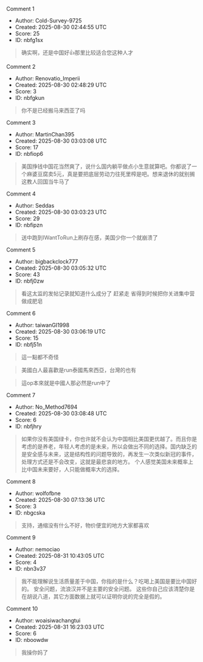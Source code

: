 Comment 1

- Author: Cold-Survey-9725
- Created: 2025-08-30 02:44:55 UTC
- Score: 25
- ID: nbfg1sx

> 确实啊，还是中国好👍那里比较适合您这种人才

Comment 2

- Author: Renovatio_Imperii
- Created: 2025-08-30 02:48:29 UTC
- Score: 3
- ID: nbfgkun

> 你不是已经搬马来西亚了吗

Comment 3

- Author: MartinChan395
- Created: 2025-08-30 03:03:08 UTC
- Score: 17
- ID: nbfiop6

> 美国挣钱中国花当然爽了，说什么国内躺平做点小生意就算吧。你都说了一个麻婆豆腐卖5元，真是要把底层劳动力往死里榨是吧。想来退休的就别搁这教人回国当牛马了

Comment 4

- Author: Seddas
- Created: 2025-08-30 03:03:23 UTC
- Score: 29
- ID: nbfipzn

> 送中跑到IWantToRun上刷存在感，美国少你一个就崩溃了

Comment 5

- Author: bigbackclock777
- Created: 2025-08-30 03:05:32 UTC
- Score: 43
- ID: nbfj0zw

> 看这太监的发帖记录就知道什么成分了 赶紧走 省得到时候把你关进集中营做成肥皂

Comment 6

- Author: taiwanGI1998
- Created: 2025-08-30 03:06:19 UTC
- Score: 15
- ID: nbfj51n

> 這一點都不奇怪

> 美國白人最喜歡是run泰國馬來西亞，台灣的也有

> 這op本來就是中國人那必然是run中了

Comment 7

- Author: No_Method7694
- Created: 2025-08-30 03:08:48 UTC
- Score: 6
- ID: nbfjhry

> 如果你没有美国绿卡，你也许就不会认为中国相比美国更优越了。而且你是考虑的是养老，年轻人考虑的是未来，所以会做出不同的选择。国内缺乏的是安全感与未来，这是结构性的问题导致的，再发生一次类似新冠的事件，处理方式还是不会改变，这就是最悲哀的地方。
> 个人感觉美国未来概率上比中国未来要好，人只能做概率大的选择。

Comment 8

- Author: wolfofbne
- Created: 2025-08-30 07:13:36 UTC
- Score: 3
- ID: nbgcska

> 支持，通缩没有什么不好，物价便宜的地方大家都喜欢

Comment 9

- Author: nemociao
- Created: 2025-08-31 10:43:05 UTC
- Score: 4
- ID: nbn3v37

> 我不能理解说生活质量差于中国，你指的是什么？吃喝上美国是要比中国好的。 安全问题，流浪汉并不是主要的安全问题。 这些你自己应该清楚你是在胡说八道，其它方面数据上就可以证明你说的完全是假的。

Comment 10

- Author: woaisiwachangtui
- Created: 2025-08-31 16:23:03 UTC
- Score: 6
- ID: nboowdw

> 我操你妈了
